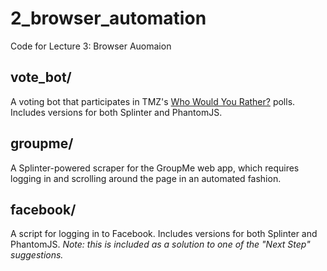 # 2_browser_automation

Code for Lecture 3: Browser Auomaion

## vote_bot/

A voting bot that participates in TMZ's [Who Would You Rather?](http://www.tmz.com/category/who-would-you-rather/) polls. Includes versions for both Splinter and PhantomJS.

## groupme/

A Splinter-powered scraper for the GroupMe web app, which requires logging in and scrolling around the page in an automated fashion.

## facebook/

A script for logging in to Facebook. Includes versions for both Splinter and PhantomJS. _Note: this is included as a solution to one of the "Next Step" suggestions._